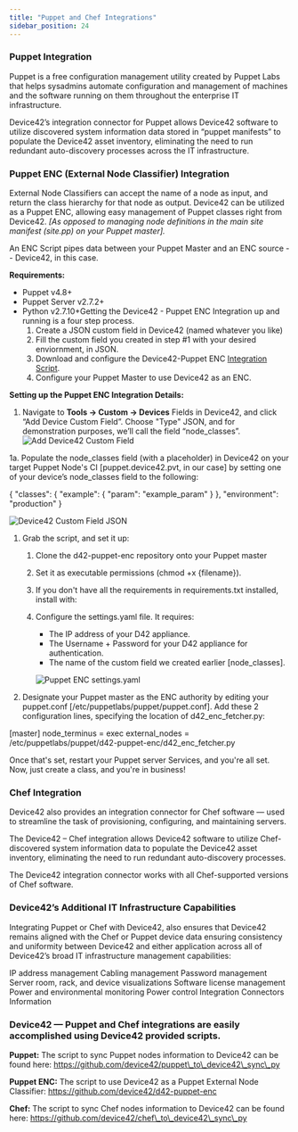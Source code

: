 ```yaml
---
title: "Puppet and Chef Integrations"
sidebar_position: 24
---
```


### Puppet Integration

Puppet is a free configuration management utility created by Puppet Labs that helps sysadmins automate configuration and management of machines and the software running on them throughout the enterprise IT infrastructure.

Device42’s integration connector for Puppet allows Device42 software to utilize discovered system information data stored in “puppet manifests” to populate the Device42 asset inventory, eliminating the need to run redundant auto-discovery processes across the IT infrastructure.

### Puppet ENC (External Node Classifier) Integration

External Node Classifiers can accept the name of a node as input, and return the class hierarchy for that node as output. Device42 can be utilized as a Puppet ENC, allowing easy management of Puppet classes right from Device42. _\[As opposed to managing node definitions in the main site manifest (site.pp) on your Puppet master\]._

An ENC Script pipes data between your Puppet Master and an ENC source -- Device42, in this case.

**Requirements:**

- Puppet v4.8+
- Puppet Server v2.7.2+
- Python v2.7.10+Getting the Device42 - Puppet ENC Integration up and running is a four step process.
    1. Create a JSON custom field in Device42 (named whatever you like)
    2. Fill the custom field you created in step #1 with your desired enviornment, in JSON.
    3. Download and configure the Device42-Puppet ENC [Integration Script](https://github.com/device42/d42-puppet-enc/).
    4. Configure your Puppet Master to use Device42 as an ENC.

**Setting up the Puppet ENC Integration Details:**

1. Navigate to **Tools -> Custom -> Devices** Fields in Device42, and click “Add Device Custom Field”. Choose "Type" JSON, and for demonstration purposes, we’ll call the field “node\_classes”.![Add Device42 Custom Field](/assets/images/Puppet_ENC_add_custom_field.png)

1a. Populate the node\_classes field (with a placeholder) in Device42 on your target Puppet Node's CI \[puppet.device42.pvt, in our case\] by setting one of your device’s node\_classes field to the following:

{
  "classes": {
    "example": { 
      "param": "example\_param" 
    } 
  }, 
  "environment": "production" 
}

![Device42 Custom Field JSON](/assets/images/Puppet_ENC_custom_field_JSON.png)

1. Grab the script, and set it up:
    1. Clone the d42-puppet-enc repository onto your Puppet master
    2. Set it as executable permissions (chmod +x {filename}).
    3. If you don't have all the requirements in requirements.txt installed, install with:
    4. Configure the settings.yaml file. It requires:
        
        - The IP address of your D42 appliance.
        - The Username + Password for your D42 appliance for authentication.
        - The name of the custom field we created earlier \[node\_classes\].
        
        ![Puppet ENC settings.yaml](/assets/images/Puppet_ENC_settings.yaml.png)
2. Designate your Puppet master as the ENC authority by editing your puppet.conf \[/etc/puppetlabs/puppet/puppet.conf\]. Add these 2 configuration lines, specifying the location of d42\_enc\_fetcher.py:

\[master\]
  node\_terminus = exec
  external\_nodes = /etc/puppetlabs/puppet/d42-puppet-enc/d42\_enc\_fetcher.py

Once that's set, restart your Puppet server Services, and you're all set. Now, just create a class, and you're in business!

### Chef Integration

Device42 also provides an integration connector for Chef software — used to streamline the task of provisioning, configuring, and maintaining servers.

The Device42 – Chef integration allows Device42 software to utilize Chef-discovered system information data to populate the Device42 asset inventory, eliminating the need to run redundant auto-discovery processes.

The Device42 integration connector works with all Chef-supported versions of Chef software.

### Device42’s Additional IT Infrastructure Capabilities

Integrating Puppet or Chef with Device42, also ensures that Device42 remains aligned with the Chef or Puppet device data ensuring consistency and uniformity between Device42 and either application across all of Device42’s broad IT infrastructure management capabilities:

IP address management Cabling management Password management Server room, rack, and device visualizations Software license management Power and environmental monitoring Power control Integration Connectors Information

### Device42 — Puppet and Chef integrations are easily accomplished using Device42 provided scripts.

**Puppet:** The script to sync Puppet nodes information to Device42 can be found here: https://github.com/device42/puppet\_to\_device42\_sync\_py

**Puppet ENC:** The script to use Device42 as a Puppet External Node Classifier: https://github.com/device42/d42-puppet-enc

**Chef:** The script to sync Chef nodes information to Device42 can be found here: https://github.com/device42/chef\_to\_device42\_sync\_py
